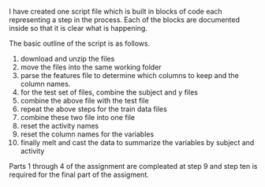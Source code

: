 
I have created one script file which is built in blocks of code each representing a step in the process. 
Each of the blocks are documented inside so that it is clear what is happening. 

The basic outline of the script is as follows.
1.  download and unzip the files
2.  move the files into the same working folder
3.  parse the features file to determine which columns to keep and the column names.
4.  for the test set of files, combine the subject and y files
5.  combine the above file with the test file
6.  repeat the above steps for the train data files
7.  combine these two file into one file
8.  reset the activity names
9.  reset the column names for the variables
10. finally melt and cast the data to summarize the variables by subject and activity

Parts 1 through 4 of the assignment are compleated at step 9 and step ten is required for the final part of the assigment.
